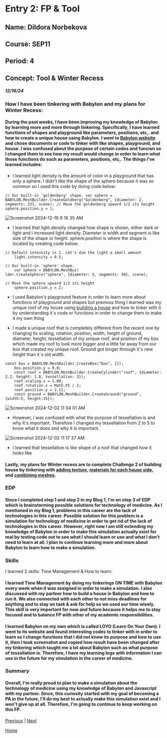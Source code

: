 # Entry 2: FP & Tool
## Name: Dildora Norbekova
## Course: SEP11
## Period: 4
## Concept: Tool & Winter Recess
##### 12/16/24

### How I have been tinkering with Babylon and my plans for Winter Recess:

#### During the past weeks, I have been improving my knowledge of Babylon by learning more and more through tinkering. Specifically, I have learned functions of shapes and playground like parameters, positions, etc,. and how to create a unique house using Babylon. I went to [Babylon website](https://www.babylonjs.com/) and chose documents or code to tinker with like shapes, playground, and house. I was confused about the purpose of certain codes and funcion so I changed them to see how my result would change in order to learn what those functions do such as parameters, positions, etc,. The things I've learned includes:

* I learned light density is the amount of color in a playground that has only a sphere. I didn't like the shape of the sphere because it was so common so I used this code by doing code below:
```
// Our built-in 'goldenberg' shape. var sphere = BABYLON.MeshBuilder.CreateGoldberg("Goldenberg", {diameter: 2, segments: 32}, scene); // Move the goldenberg upward 1/2 its height sphere.position.y = 1;
```
![Screenshot 2024-12-16 9 16 35 AM](https://github.com/user-attachments/assets/ed7c4bf9-81df-4b48-ad8b-21c2edc3c93d)

* I learned that light.density changed how shape is shown, either dark or light and I increased light.density. Diameter is width and segment is like size of the shape or height. sphere.position is where the shape is located by creating code below:
```
// Default intensity is 1. Let's dim the light a small amount
    light.intensity = 0.5;

// Our built-in 'sphere' shape.
    var sphere = BABYLON.MeshBui!
lder.CreateSphere("sphere", {diameter: 5, segments: 50}, scene);

// Move the sphere upward 1/2 its height
    sphere.position.y = 2;
```
* I used Babylon's playground feature in order to learn more about functions of playground and shapes but previous thing I learned was my unique roof of my house using [building a house](https://doc.babylonjs.com/features/introductionToFeatures/chap2/variation/) and how to tinker with it by understanding it´s code or functions in order to change them to make it my own thing

* I made a unique roof that is completely different from the recent one by changing its scaling, rotation, position, width, height of ground, diameter, height, tessellation of my unique roof, and position of my box which made my roof to look more bigger and a little far away from our box that created my unique roof. Ground got longer through it´s new height than it´s old width.
```JS
const box = BABYLON.MeshBuilder.CreateBox("box", {});
    box.position.y = 0.8;
    const roof = BABYLON.MeshBuilder.CreateCylinder("roof", {diameter: 2.2, height: 1.8, tessellation: 3});
    roof.scaling.x = 1.00;
    roof.rotation.z = Math.PI / 2;
    roof.position.y = 2.11;
    const ground = BABYLON.MeshBuilder.CreateGround("ground", {width:5, height:15});
```
![Screenshot 2024-12-02 11 04 01 AM](https://github.com/user-attachments/assets/9c48c2b8-677d-4288-9adc-e345e0023405)

* However, I was confused with what the purpose of tessellation is and why it's important. Therefore I changed my tessellation from 2 to 5 to know what it does and why it is important.

![Screenshot 2024-12-02 11 17 37 AM](https://github.com/user-attachments/assets/42d1549a-cf81-4a6a-9dbe-ee10682acf70)

* I learned that tessellation is like shape of a roof that changed how it looks like

#### Lastly, my plans for Winter recess are to complete Challenge 2 of building house by tinkering with [adding texture](https://doc.babylonjs.com/features/introductionToFeatures/chap2/material/), [materials for each house side](https://doc.babylonjs.com/features/introductionToFeatures/chap2/face_material/), and [combining meshes](https://doc.babylonjs.com/features/introductionToFeatures/chap2/combine/).


### EDP
#### Since I completed step 1 and step 2 in my Blog 1, I'm on step 3 of EDP which is brainstorming possible solutions for technology of medicine. As I mentioned in my Blog 1, problems in this career are the lack of technologies in this career. Possible solution for this problem is a simulation for technology of medicine in order to get rid of the lack of technologies in this career. However, right now I am still extending my knowledge of Babylon in order to make this simulation actually exist for real by testing code out to see what I should learn or use and what I don't need to learn at all. I plan to continue learning more and more about Babylon to learn how to make a simulation. 

### Skills
I learned 2 skills: Time Management & How to learn:

#### I learned Time Management by doing my tinkerings **ON TIME** with Babylon every week when it was assigned in order to make a simulation. I also discussed with my partner how to build a house in Babylon and how to run it. We also connected with each other to not miss deadlines for anything and to stay on task & ask for help so we used our time wisely. This skill is very important for now and future because it helps me to stay focused and to balance FP with other of my academic responsibilities. 

#### I learned Babylon on my own which is called **LOYO** (Learn On Your Own). I went to its website and found interesting codes to tinker with in order to learn so I change functions that I did not knew its purpose and how to use it, then I took screenshot and copied how result have been changed after my tinkering which taught me a lot about Babylon such as what purpose of tessellation is. Therefore, I have my learning logs with information I can use in the future for my simulation in the career of medicine. 

### Summary
#### Overall, I'm really proud to plan to make a simulation about the technology of medicine using my knowledge of Babylon and Javascript with my partner. Since, this curiosity started with my goal of becoming a PA in the future, I'll do my best to actually make this simulation exist and I won't give up at all. Therefore, I'm going to continue to keep working on this FP. 

[Previous](entry01.md) | [Next](entry03.md)

[Home](../README.md)

